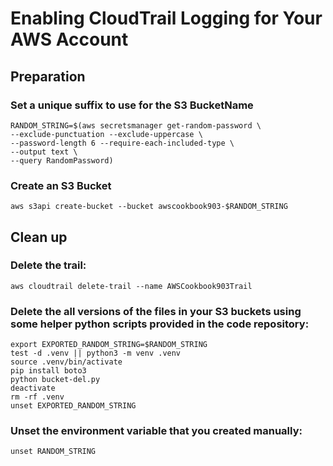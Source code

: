 # Enabling CloudTrail Logging for Your AWS Account
## Preparation
### Set a unique suffix to use for the S3 BucketName
```
RANDOM_STRING=$(aws secretsmanager get-random-password \
--exclude-punctuation --exclude-uppercase \
--password-length 6 --require-each-included-type \
--output text \
--query RandomPassword)
```

### Create an S3 Bucket 
```
aws s3api create-bucket --bucket awscookbook903-$RANDOM_STRING
```

## Clean up 
### Delete the trail: 
```
aws cloudtrail delete-trail --name AWSCookbook903Trail
```

### Delete the all versions of the files in your S3 buckets using some helper python scripts provided in the code repository:
```
export EXPORTED_RANDOM_STRING=$RANDOM_STRING
test -d .venv || python3 -m venv .venv
source .venv/bin/activate
pip install boto3
python bucket-del.py
deactivate
rm -rf .venv
unset EXPORTED_RANDOM_STRING
```

### Unset the environment variable that you created manually: 
```
unset RANDOM_STRING
```